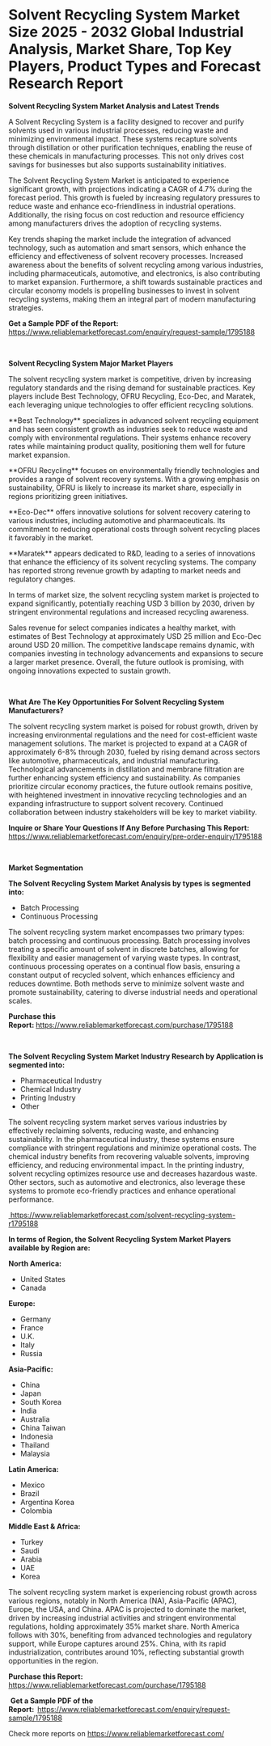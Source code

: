 <p><h1>Solvent Recycling System Market Size 2025 - 2032 Global Industrial Analysis, Market Share, Top Key Players, Product Types and Forecast Research Report</h1></p><p><strong>Solvent Recycling System Market Analysis and Latest Trends</strong></p>
<p><p>A Solvent Recycling System is a facility designed to recover and purify solvents used in various industrial processes, reducing waste and minimizing environmental impact. These systems recapture solvents through distillation or other purification techniques, enabling the reuse of these chemicals in manufacturing processes. This not only drives cost savings for businesses but also supports sustainability initiatives.</p><p>The Solvent Recycling System Market is anticipated to experience significant growth, with projections indicating a CAGR of 4.7% during the forecast period. This growth is fueled by increasing regulatory pressures to reduce waste and enhance eco-friendliness in industrial operations. Additionally, the rising focus on cost reduction and resource efficiency among manufacturers drives the adoption of recycling systems. </p><p>Key trends shaping the market include the integration of advanced technology, such as automation and smart sensors, which enhance the efficiency and effectiveness of solvent recovery processes. Increased awareness about the benefits of solvent recycling among various industries, including pharmaceuticals, automotive, and electronics, is also contributing to market expansion. Furthermore, a shift towards sustainable practices and circular economy models is propelling businesses to invest in solvent recycling systems, making them an integral part of modern manufacturing strategies.</p></p>
<p><strong>Get a Sample PDF of the Report:&nbsp;</strong> <a href="https://www.reliablemarketforecast.com/enquiry/request-sample/1795188?utm_campaign=2470&utm_medium=2&utm_source=Github&utm_content=ia&utm_term=19022025&utm_id=solvent-recycling-system">https://www.reliablemarketforecast.com/enquiry/request-sample/1795188</a></p>
<p>&nbsp;</p>
<p><strong>Solvent Recycling System Major Market Players</strong></p>
<p><p>The solvent recycling system market is competitive, driven by increasing regulatory standards and the rising demand for sustainable practices. Key players include Best Technology, OFRU Recycling, Eco-Dec, and Maratek, each leveraging unique technologies to offer efficient recycling solutions. </p><p>**Best Technology** specializes in advanced solvent recycling equipment and has seen consistent growth as industries seek to reduce waste and comply with environmental regulations. Their systems enhance recovery rates while maintaining product quality, positioning them well for future market expansion.</p><p>**OFRU Recycling** focuses on environmentally friendly technologies and provides a range of solvent recovery systems. With a growing emphasis on sustainability, OFRU is likely to increase its market share, especially in regions prioritizing green initiatives.</p><p>**Eco-Dec** offers innovative solutions for solvent recovery catering to various industries, including automotive and pharmaceuticals. Its commitment to reducing operational costs through solvent recycling places it favorably in the market.</p><p>**Maratek** appears dedicated to R&D, leading to a series of innovations that enhance the efficiency of its solvent recycling systems. The company has reported strong revenue growth by adapting to market needs and regulatory changes.</p><p>In terms of market size, the solvent recycling system market is projected to expand significantly, potentially reaching USD 3 billion by 2030, driven by stringent environmental regulations and increased recycling awareness.</p><p>Sales revenue for select companies indicates a healthy market, with estimates of Best Technology at approximately USD 25 million and Eco-Dec around USD 20 million. The competitive landscape remains dynamic, with companies investing in technology advancements and expansions to secure a larger market presence. Overall, the future outlook is promising, with ongoing innovations expected to sustain growth.</p></p>
<p>&nbsp;</p>
<p><strong>What Are The Key Opportunities For Solvent Recycling System Manufacturers?</strong></p>
<p><p>The solvent recycling system market is poised for robust growth, driven by increasing environmental regulations and the need for cost-efficient waste management solutions. The market is projected to expand at a CAGR of approximately 6-8% through 2030, fueled by rising demand across sectors like automotive, pharmaceuticals, and industrial manufacturing. Technological advancements in distillation and membrane filtration are further enhancing system efficiency and sustainability. As companies prioritize circular economy practices, the future outlook remains positive, with heightened investment in innovative recycling technologies and an expanding infrastructure to support solvent recovery. Continued collaboration between industry stakeholders will be key to market viability.</p></p>
<p><strong>Inquire or Share Your Questions If Any Before Purchasing This Report:</strong> <a href="https://www.reliablemarketforecast.com/enquiry/pre-order-enquiry/1795188?utm_campaign=2470&utm_medium=2&utm_source=Github&utm_content=ia&utm_term=19022025&utm_id=solvent-recycling-system">https://www.reliablemarketforecast.com/enquiry/pre-order-enquiry/1795188</a></p>
<p>&nbsp;</p>
<p><strong>Market Segmentation</strong></p>
<p><strong>The Solvent Recycling System Market Analysis by types is segmented into:</strong></p>
<p><ul><li>Batch Processing</li><li>Continuous Processing</li></ul></p>
<p><p>The solvent recycling system market encompasses two primary types: batch processing and continuous processing. Batch processing involves treating a specific amount of solvent in discrete batches, allowing for flexibility and easier management of varying waste types. In contrast, continuous processing operates on a continual flow basis, ensuring a constant output of recycled solvent, which enhances efficiency and reduces downtime. Both methods serve to minimize solvent waste and promote sustainability, catering to diverse industrial needs and operational scales.</p></p>
<p><strong>Purchase this Report:&nbsp;</strong><a href="https://www.reliablemarketforecast.com/purchase/1795188?utm_campaign=2470&utm_medium=2&utm_source=Github&utm_content=ia&utm_term=19022025&utm_id=solvent-recycling-system">https://www.reliablemarketforecast.com/purchase/1795188</a></p>
<p>&nbsp;</p>
<p><strong>The Solvent Recycling System Market Industry Research by Application is segmented into:</strong></p>
<p><ul><li>Pharmaceutical Industry</li><li>Chemical Industry</li><li>Printing Industry</li><li>Other</li></ul></p>
<p><p>The solvent recycling system market serves various industries by effectively reclaiming solvents, reducing waste, and enhancing sustainability. In the pharmaceutical industry, these systems ensure compliance with stringent regulations and minimize operational costs. The chemical industry benefits from recovering valuable solvents, improving efficiency, and reducing environmental impact. In the printing industry, solvent recycling optimizes resource use and decreases hazardous waste. Other sectors, such as automotive and electronics, also leverage these systems to promote eco-friendly practices and enhance operational performance.</p></p>
<p><a href="https://www.reliablemarketforecast.com/solvent-recycling-system-r1795188?utm_campaign=2470&utm_medium=2&utm_source=Github&utm_content=ia&utm_term=19022025&utm_id=solvent-recycling-system">&nbsp;https://www.reliablemarketforecast.com/solvent-recycling-system-r1795188</a></p>
<p><strong>In terms of Region, the Solvent Recycling System Market Players available by Region are:</strong></p>
<p>
    <p> <strong> North America: </strong>
        <ul>
            <li>United States</li>
            <li>Canada</li>
        </ul>
        </p> 
    <p> <strong> Europe: </strong>
        <ul>
            <li>Germany</li>
            <li>France</li>
            <li>U.K.</li>
            <li>Italy</li>
            <li>Russia</li>
        </ul>
        </p> 
    <p> <strong> Asia-Pacific: </strong>
        <ul>
            <li>China</li>
            <li>Japan</li>
            <li>South Korea</li>
            <li>India</li>
            <li>Australia</li>
            <li>China Taiwan</li>
            <li>Indonesia</li>
            <li>Thailand</li>
            <li>Malaysia</li>
        </ul>
        </p> 
    <p> <strong> Latin America: </strong>
        <ul>
            <li>Mexico</li>
            <li>Brazil</li>
            <li>Argentina Korea</li>
            <li>Colombia</li>
        </ul>
        </p> 
    <p> <strong> Middle East & Africa: </strong>
        <ul>
            <li>Turkey</li>
            <li>Saudi</li>
            <li>Arabia</li>
            <li>UAE</li>
            <li>Korea</li>
        </ul>
    </p>
    </p>
<p><p>The solvent recycling system market is experiencing robust growth across various regions, notably in North America (NA), Asia-Pacific (APAC), Europe, the USA, and China. APAC is projected to dominate the market, driven by increasing industrial activities and stringent environmental regulations, holding approximately 35% market share. North America follows with 30%, benefiting from advanced technologies and regulatory support, while Europe captures around 25%. China, with its rapid industrialization, contributes around 10%, reflecting substantial growth opportunities in the region.</p></p>
<p><strong>Purchase this Report: </strong><a href="https://www.reliablemarketforecast.com/purchase/1795188?utm_campaign=2470&utm_medium=2&utm_source=Github&utm_content=ia&utm_term=19022025&utm_id=solvent-recycling-system">https://www.reliablemarketforecast.com/purchase/1795188</a></p>
<p>&nbsp;<strong>Get a Sample PDF of the Report:&nbsp;&nbsp;</strong><a href="https://www.reliablemarketforecast.com/enquiry/request-sample/1795188?utm_campaign=2470&utm_medium=2&utm_source=Github&utm_content=ia&utm_term=19022025&utm_id=solvent-recycling-system">https://www.reliablemarketforecast.com/enquiry/request-sample/1795188</a></p>
<p><strong></strong></p>
<p>Check more reports on <a href="https://www.reliablemarketforecast.com/?utm_campaign=2470&utm_medium=2&utm_source=Github&utm_content=ia&utm_term=19022025&utm_id=solvent-recycling-system">https://www.reliablemarketforecast.com/</a></p>